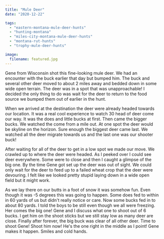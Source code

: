 ```yaml
---
title: "Mule Deer"
date: "2020-12-22"

tags:
  - "eastern-montana-mule-deer-hunts"
  - "hunting-montana"
  - "miles-city-montana-mule-deer-hunts"
  - "montana-rut-hunts"
  - "trophy-mule-deer-hunts"

image:
  filename: featured.jpg
---
```


Gene from Wisconsin shot this fine-looking mule deer. We had an encounter with the buck earlier that day but bumped him. The buck and several other deer moved to about 2 miles away and bedded down in some wide open terrain. The deer was in a spot that was unapproachable! I decided the only thing to do was wait for the deer to return to the food source we bumped them out of earlier in the hunt.

When we arrived at the destination the deer were already headed towards our location. It was a real cool experience to watch 30 head of deer come our way. It was the does and little bucks at first. Then came the bigger bucks. We watched the come from a mile out. At one spot the deer would be skyline on the horizon. Sure enough the biggest deer came last. We watched all the deer migrate towards us and the last one was our shooter buck!

After waiting for all of the deer to get in a low spot we made our move. We crawled up to where the deer were headed. As I peeked over I could see deer everywhere. Some were to close and then I caught a glimpse of the big one. By the time Gene got set up the deer was out of sight. We could only wait for the deer to feed up to a failed wheat crop that the deer were devouring. I felt like we looked pretty stupid laying down in a wide open field but it might work.

As we lay there on our butts in a foot of snow it was somehow fun. Even though it was -5 degrees this was going to happen. Some does fed to within in 60 yards of us but didn't really notice or care. Now some bucks fed in to about 80 yards. I told the boys to be still even though we all were freezing. Her comes the big one! Gene and I discuss what one to shoot out of 6 bucks. I get him on the shoot sticks but we still stay low as many deer are close. Finally after forever, the big buck was clear of all other deer. Time to shoot Gene! Shoot him now! He's the one right in the middle as I point! Gene makes it happen. Smiles and cold hands.
